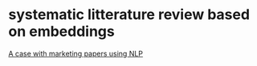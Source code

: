 # systematic litterature review based on embeddings


[A case with marketing papers using NLP](https://benaventc.github.io/systematic-litterature-review/script01.html)

